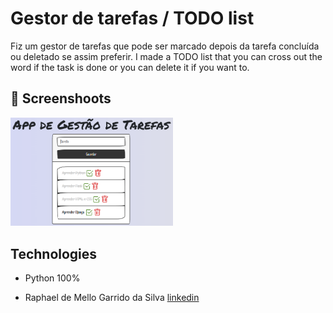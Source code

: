 # Gestor de tarefas / TODO list
Fiz um gestor de tarefas que pode ser marcado depois da tarefa concluída ou deletado se assim preferir.
I made a TODO list that you can cross out the word if the task is done or you can delete it if you want to.

## :camera_flash: Screenshoots
<img src="/img1.png" width="260">&emsp;

## Technologies
* Python 100%

* Raphael de Mello Garrido da Silva [linkedin](https://www.linkedin.com/in/raphaelmgs/)
